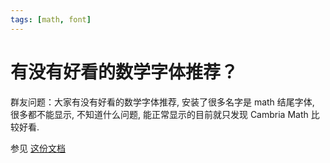 ```yaml
---
tags: [math, font]
---
```

# 有没有好看的数学字体推荐？

群友问题：大家有没有好看的数学字体推荐, 安装了很多名字是 math 结尾字体, 很多都不能显示, 不知道什么问题, 能正常显示的目前就只发现 Cambria Math 比较好看.

参见 [这份文档](/math_fonts.pdf)
